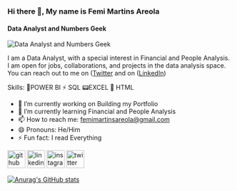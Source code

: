 ### Hi there 👋, My name is **Femi Martins Areola**
#### Data Analyst and Numbers Geek
![Data Analyst and Numbers Geek](https://media-exp2.licdn.com/dms/image/C4D22AQFXwYOLsGsdZw/feedshare-shrink_2048_1536/0/1653059531994?e=1660780800&v=beta&t=qNxPVx7lc1p8Fqxp3wGnsC-iacsG_EGGuyrCxecfNhQ)

I am a Data Analyst, with a special interest in Financial and People Analysis.  I am open for jobs, collaborations, and projects in the data analysis space. 
You can reach out to me on ([Twitter]((https://twitter.com/f_martinsareola)) and on ([LinkedIn](https://www.linkedin.com/in/femi-martins-areola/))

Skills: 
🌟POWER BI 
⚡ SQL 
📟EXCEL 
📳 HTML 

- 🔭 I’m currently working on Building my Portfolio 
- 🌱 I’m currently learning Financial and People Analysis 
- 📫 How to reach me: femimartinsareola@gmail.com 
- 😄 Pronouns: He/Him 
- ⚡ Fun fact: I read Everything 


[<img src='https://cdn.jsdelivr.net/npm/simple-icons@3.0.1/icons/github.svg' alt='github' height='40'>](https://github.com/FemiAreola1)  [<img src='https://cdn.jsdelivr.net/npm/simple-icons@3.0.1/icons/linkedin.svg' alt='linkedin' height='40'>](https://www.linkedin.com/in/https://www.linkedin.com/in/femi-martins-areola//)  [<img src='https://cdn.jsdelivr.net/npm/simple-icons@3.0.1/icons/instagram.svg' alt='instagram' height='40'>](https://www.instagram.com/@femi_fma/)  [<img src='https://cdn.jsdelivr.net/npm/simple-icons@3.0.1/icons/twitter.svg' alt='twitter' height='40'>](https://twitter.com/@f_martinsareola)  

[![Anurag's GitHub stats](https://github-readme-stats.vercel.app/api?username=FemiAreola1)](https://github.com/anuraghazra/github-readme-stats)
